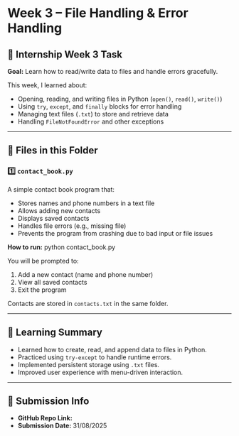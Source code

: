 # Week 3 – File Handling & Error Handling

## 📅 Internship Week 3 Task
**Goal:** Learn how to read/write data to files and handle errors gracefully.  

This week, I learned about:
- Opening, reading, and writing files in Python (`open()`, `read()`, `write()`)
- Using `try`, `except`, and `finally` blocks for error handling
- Managing text files (`.txt`) to store and retrieve data
- Handling `FileNotFoundError` and other exceptions

---

## 📂 Files in this Folder

### 1️⃣ `contact_book.py`
A simple contact book program that:
- Stores names and phone numbers in a text file
- Allows adding new contacts
- Displays saved contacts
- Handles file errors (e.g., missing file)
- Prevents the program from crashing due to bad input or file issues

**How to run:**
python contact_book.py


You will be prompted to:
1. Add a new contact (name and phone number)
2. View all saved contacts
3. Exit the program

Contacts are stored in `contacts.txt` in the same folder.

---

## 📝 Learning Summary
- Learned how to create, read, and append data to files in Python.
- Practiced using `try-except` to handle runtime errors.
- Implemented persistent storage using `.txt` files.
- Improved user experience with menu-driven interaction.

---

## 📌 Submission Info
- **GitHub Repo Link:** 
- **Submission Date:** 31/08/2025
